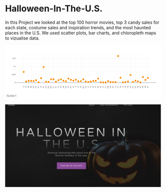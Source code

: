 # Halloween-In-The-U.S.
In this Project we looked at the top 100 horror movies, top 3 candy sales for each state, costume sales and inspiration trends, and the most haunted places in the U.S.
We used scatter plots, bar charts, and chloropleth maps to vizualise data.

![candy](candy.PNG)

![page](HW.PNG)
